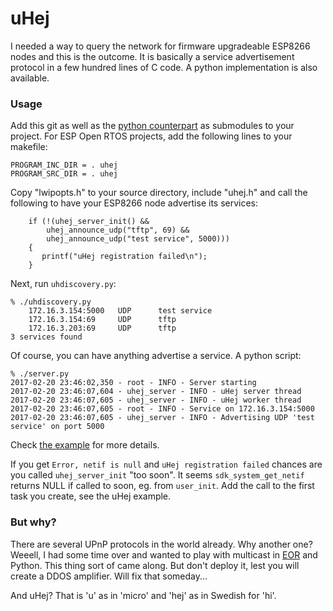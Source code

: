 **uHej**
==========

I needed a way to query the network for firmware upgradeable ESP8266 nodes and this is the outcome. It is basically a service advertisement protocol in a few hundred lines of C code. A python implementation is also available.

### Usage

Add this git as well as the [python counterpart](https://github.com/kanflo/uhej-python) as submodules to your project. For ESP Open RTOS projects, add the following lines to your makefile:

```
PROGRAM_INC_DIR = . uhej
PROGRAM_SRC_DIR = . uhej
```

Copy "lwipopts.h" to your source directory, include "uhej.h" and call the following to have your ESP8266 node advertise its services:

```
    if (!(uhej_server_init() &&
   	    uhej_announce_udp("tftp", 69) &&
	    uhej_announce_udp("test service", 5000)))
    {
       printf("uHej registration failed\n");
    }

```

Next, run ```uhdiscovery.py```:

```
% ./uhdiscovery.py
    172.16.3.154:5000   UDP      test service
    172.16.3.154:69     UDP      tftp
    172.16.3.203:69     UDP      tftp
3 services found
```

Of course, you can have anything advertise a service. A python script:

```
% ./server.py
2017-02-20 23:46:02,350 - root - INFO - Server starting
2017-02-20 23:46:07,604 - uhej_server - INFO - uHej server thread
2017-02-20 23:46:07,605 - uhej_server - INFO - uHej worker thread
2017-02-20 23:46:07,605 - root - INFO - Service on 172.16.3.154:5000
2017-02-20 23:46:07,605 - uhej_server - INFO - Advertising UDP 'test service' on port 5000
```

Check [the example](https://github.com/kanflo/uhej-example) for more details.

If you get ```Error, netif is null``` and ```uHej registration failed``` chances are you called ```uhej_server_init``` "too soon". It seems ```sdk_system_get_netif``` returns NULL if called to soon, eg. from ```user_init```. Add the call to the first task you create, see the uHej example.

### But why?
There are several UPnP protocols in the world already. Why another one? Weeell, I had some time over and wanted to play with multicast in [EOR](https://github.com/SuperHouse/esp-open-rtos) and Python. This thing sort of came along. But don't deploy it, lest you will create a DDOS amplifier. Will fix that someday...

And uHej? That is 'u' as in 'micro' and 'hej' as in Swedish for 'hi'.
